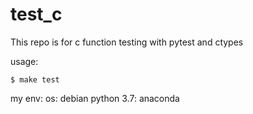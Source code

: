 # test_c

This repo is for c function testing with pytest and ctypes

usage:
```
$ make test
```

my env:
os: debian
python 3.7: anaconda
